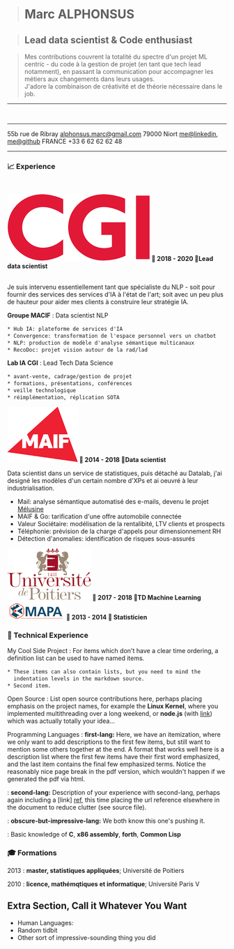 > # Marc ALPHONSUS


> ## Lead data scientist & Code enthusiast


> Mes contributions couvrent la totalité du spectre d'un projet ML centric - du code à la gestion de projet (en tant que tech lead notamment), en passant la communication pour accompagner les métiers aux changements dans leurs usages.  
> J'adore la combinaison de créativité et de théorie nécessaire dans le job.

------

&nbsp;

-------------------        --------------------------------------------------------
55b rue de Ribray                                          alphonsus.marc@gmail.com
79000 Niort                   [me\@linkedin](http://linkedin.com/in/marc-alphonsus), [me\@github]()
FRANCE                                                            +33 6 62 62 62 48
-------------------        --------------------------------------------------------


### 📈 Experience

&nbsp;

**![CGI](assets/cgi.png) 📆 2018 - 2020 📣Lead data scientist**  
&nbsp;

Je suis intervenu essentiellement tant que spécialiste du NLP - soit pour fournir des services des services d'IA à l'état de l'art; soit avec un peu plus de hauteur pour aider mes clients à construire leur stratégie IA.


**Groupe MACIF** 
:   Data scientist NLP

    * Hub IA: plateforme de services d'IA
    * Convergence: transformation de l'espace personnel vers un chatbot
    * NLP: production de modèle d'analyse sémantique multicanaux
    * RecoDoc: projet vision autour de la rad/lad

**Lab IA CGI**
: Lead Tech Data Science

    * avant-vente, cadrage/gestion de projet
    * formations, présentations, conférences
    * veille technologique
    * réimplémentation, réplication SOTA

**![MAIF](assets/maif.png) 📆 2014 - 2018 📣Data scientist**

Data scientist dans un service de statistiques, puis détaché au Datalab, j'ai designé les modèles d'un certain nombre d'XPs et ai oeuvré à leur industrialisation.

* Mail: analyse sémantique automatisé des e-mails, devenu le projet [Mélusine](https://github.com/MAIF/melusine)
* MAIF & Go: tarification d'une offre automobile connectée
* Valeur Sociétaire: modélisation de la rentalibité, LTV clients et prospects
* Téléphonie: prévision de la charge d'appels pour dimensionnement RH
* Détection d'anomalies: identification de risques sous-assurés


**![IRIAF](assets/univ_poitiers.png) 📆 2017 - 2018 📣TD Machine Learning**  
**![MAPA](assets/mapa.png) 📆 2013 - 2014 📣 Statisticien**



### 🚀 Technical Experience


My Cool Side Project
:   For items which don't have a clear time ordering, a definition
    list can be used to have named items.

    * These items can also contain lists, but you need to mind the
      indentation levels in the markdown source.
    * Second item.

Open Source
:   List open source contributions here, perhaps placing emphasis on
    the project names, for example the **Linux Kernel**, where you
    implemented multithreading over a long weekend, or **node.js**
    (with [link](http://nodejs.org)) which was actually totally
    your idea...

Programming Languages
:   **first-lang:** Here, we have an itemization, where we only want
    to add descriptions to the first few items, but still want to
    mention some others together at the end. A format that works well
    here is a description list where the first few items have their
    first word emphasized, and the last item contains the final few
    emphasized terms. Notice the reasonably nice page break in the pdf
    version, which wouldn't happen if we generated the pdf via html.

:   **second-lang:** Description of your experience with second-lang,
    perhaps again including a [link] [ref], this time placing the url
    reference elsewhere in the document to reduce clutter (see source
    file). 

:   **obscure-but-impressive-lang:** We both know this one's pushing
    it.

:   Basic knowledge of **C**, **x86 assembly**, **forth**, **Common Lisp**

[ref]: https://github.com/githubuser/superlongprojectname

### 🎓 Formations

2013
:   **master, statistiques appliquées**; Université de Poitiers

2010
:   **licence, mathémqtiques et informatique**; Université Paris V  


Extra Section, Call it Whatever You Want
----------------------------------------

* Human Languages:
* Random tidbit
* Other sort of impressive-sounding thing you did